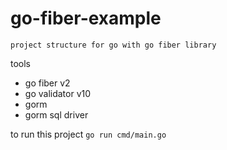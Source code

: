 # go-fiber-example

`
    project structure for go with go fiber library
`

tools 
 - go fiber v2
 - go validator v10
 - gorm
 - gorm sql driver

to run this project 
 `go run cmd/main.go`